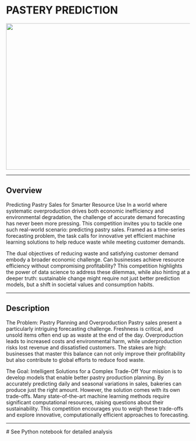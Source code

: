 # **PASTERY PREDICTION**

<img src="https://drive.google.com/uc?export=view&id=10ReGEglV-DfjhQ3CCkeDxgE6WxNo4BXM" width="9000" height="400">
<hr>

## **Overview**
Predicting Pastry Sales for Smarter Resource Use
In a world where systematic overproduction drives both economic inefficiency and environmental degradation, the challenge of accurate demand forecasting has never been more pressing. This competition invites you to tackle one such real-world scenario: predicting pastry sales. Framed as a time-series forecasting problem, the task calls for innovative yet efficient machine learning solutions to help reduce waste while meeting customer demands.

The dual objectives of reducing waste and satisfying customer demand embody a broader economic challenge. Can businesses achieve resource efficiency without compromising profitability? This competition highlights the power of data science to address these dilemmas, while also hinting at a deeper truth: sustainable change might require not just better prediction models, but a shift in societal values and consumption habits.
<hr>

## **Description**
The Problem: Pastry Planning and Overproduction
Pastry sales present a particularly intriguing forecasting challenge. Freshness is critical, and unsold items often end up as waste at the end of the day. Overproduction leads to increased costs and environmental harm, while underproduction risks lost revenue and dissatisfied customers. The stakes are high: businesses that master this balance can not only improve their profitability but also contribute to global efforts to reduce food waste.

The Goal: Intelligent Solutions for a Complex Trade-Off
Your mission is to develop models that enable better pastry production planning. By accurately predicting daily and seasonal variations in sales, bakeries can produce just the right amount. However, the solution comes with its own trade-offs. Many state-of-the-art machine learning methods require significant computational resources, raising questions about their sustainability. This competition encourages you to weigh these trade-offs and explore innovative, computationally efficient approaches to forecasting.
<hr>
# See Python notebook for detailed analysis
